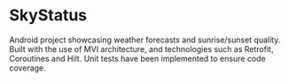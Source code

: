 # SkyStatus
Android project showcasing weather forecasts and sunrise/sunset quality.
Built with the use of MVI architecture, and technologies such as Retrofit, Coroutines and Hilt. 
Unit tests have been implemented to ensure code coverage.
